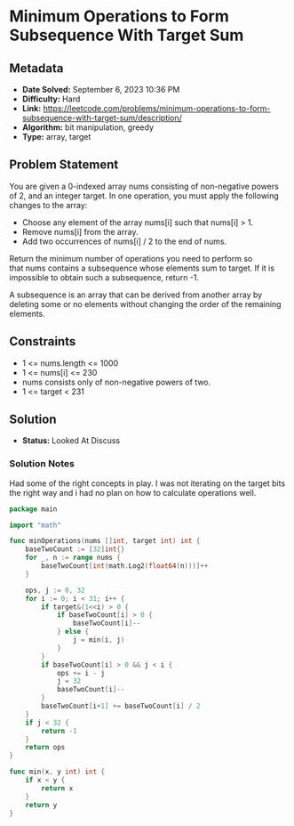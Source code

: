 # Minimum Operations to Form Subsequence With Target Sum

## Metadata

- **Date Solved:** September 6, 2023 10:36 PM
- **Difficulty:** Hard
- **Link:** https://leetcode.com/problems/minimum-operations-to-form-subsequence-with-target-sum/description/
- **Algorithm:** bit manipulation, greedy
- **Type:** array, target

## Problem Statement

You are given a 0-indexed array nums consisting of non-negative powers of 2, and an integer target.
In one operation, you must apply the following changes to the array:

- Choose any element of the array nums[i] such that nums[i] > 1.
- Remove nums[i] from the array.
- Add two occurrences of nums[i] / 2 to the end of nums.

Return the minimum number of operations you need to perform so that nums contains a subsequence whose elements sum to target. If it is impossible to obtain such a subsequence, return -1.

A subsequence is an array that can be derived from another array by deleting some or no elements without changing the order of the remaining elements.

## Constraints

- 1 <= nums.length <= 1000
- 1 <= nums[i] <= 230
- nums consists only of non-negative powers of two.
- 1 <= target < 231

## Solution

- **Status:** Looked At Discuss

### Solution Notes

Had some of the right concepts in play. I was not iterating on the target bits the right way and i had no plan on how to calculate operations well.


```go
package main

import "math"

func minOperations(nums []int, target int) int {
	baseTwoCount := [32]int{}
	for _, n := range nums {
		baseTwoCount[int(math.Log2(float64(n)))]++
	}

	ops, j := 0, 32
	for i := 0; i < 31; i++ {
		if target&(1<<i) > 0 {
			if baseTwoCount[i] > 0 {
				baseTwoCount[i]--
			} else {
				j = min(i, j)
			}
		}
		if baseTwoCount[i] > 0 && j < i {
			ops += i - j
			j = 32
			baseTwoCount[i]--
		}
		baseTwoCount[i+1] += baseTwoCount[i] / 2
	}
	if j < 32 {
		return -1
	}
	return ops
}

func min(x, y int) int {
	if x < y {
		return x
	}
	return y
}
```
